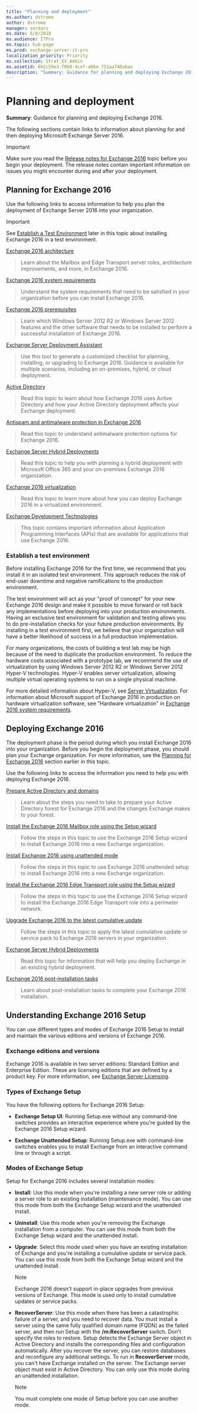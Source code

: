 ```yaml
---
title: "Planning and deployment"
ms.author: dstrome
author: dstrome
manager: serdars
ms.date: 6/8/2018
ms.audience: ITPro
ms.topic: hub-page
ms.prod: exchange-server-it-pro
localization_priority: Priority
ms.collection: Strat_EX_Admin
ms.assetid: 692c59e3-f0b0-4cef-a66e-751aa740abae
description: "Summary: Guidance for planning and deploying Exchange 2016."
---
```


# Planning and deployment

 **Summary**: Guidance for planning and deploying Exchange 2016.

The following sections contain links to information about planning for and then deploying Microsoft Exchange Server 2016.

> [!IMPORTANT]
> Make sure you read the [Release notes for Exchange 2016](../release-notes.md) topic before you begin your deployment. The release notes contain important information on issues you might encounter during and after your deployment.

## Planning for Exchange 2016
<a name="Planning"> </a>

 Use the following links to access information to help you plan the deployment of Exchange Server 2016 into your organization.

> [!IMPORTANT]
> See [Establish a Test Environment](#test.md) later in this topic about installing Exchange 2016 in a test environment.

[Exchange 2016 architecture](../architecture/architecture.md)

> Learn about the Mailbox and Edge Transport server roles, architecture improvements, and more, in Exchange 2016.

[Exchange 2016 system requirements](system-requirements.md)

> Understand the system requirements that need to be satisfied in your organization before you can install Exchange 2016.

[Exchange 2016 prerequisites](prerequisites.md)

> Learn which Windows Server 2012 R2 or Windows Server 2012 features and the other software that needs to be installed to perform a successful installation of Exchange 2016.

[Exchange Server Deployment Assistant](https://go.microsoft.com/fwlink/p/?LinkId=626978)

> Use this tool to generate a customized checklist for planning, installing, or upgrading to Exchange 2016. Guidance is available for multiple scenarios, including an on-premises, hybrid, or cloud deployment.

[Active Directory](active-directory/active-directory.md)

> Read this topic to learn about how Exchange 2016 uses Active Directory and how your Active Directory deployment affects your Exchange deployment.

[Antispam and antimalware protection in Exchange 2016](../antispam-and-antimalware/antispam-and-antimalware.md)

> Read this topic to understand antimalware protection options for Exchange 2016.

[Exchange Server Hybrid Deployments](http://technet.microsoft.com/library/59e32000-4fcf-417f-a491-f1d8f9aeef9b.aspx)

> Read this topic to help you with planning a hybrid deployment with Microsoft Office 365 and your on-premises Exchange 2016 organization.

[Exchange 2016 virtualization](virtualization.md)

> Read this topic to learn more about how you can deploy Exchange 2016 in a virtualized environment.

[Exchange Development Technologies](https://go.microsoft.com/fwlink/p/?LinkId=268448)

> This topic contains important information about Application Programming Interfaces (APIs) that are available for applications that use Exchange 2016.

### Establish a test environment
<a name="Test"> </a>

Before installing Exchange 2016 for the first time, we recommend that you install it in an isolated test environment. This approach reduces the risk of end-user downtime and negative ramifications to the production environment.

The test environment will act as your "proof of concept" for your new Exchange 2016 design and make it possible to move forward or roll back any implementations before deploying into your production environments. Having an exclusive test environment for validation and testing allows you to do pre-installation checks for your future production environments. By installing in a test environment first, we believe that your organization will have a better likelihood of success in a full production implementation.

For many organizations, the costs of building a test lab may be high because of the need to duplicate the production environment. To reduce the hardware costs associated with a prototype lab, we recommend the use of virtualization by using Windows Server 2012 R2 or Windows Server 2012 Hyper-V technologies. Hyper-V enables server virtualization, allowing multiple virtual operating systems to run on a single physical machine.

For more detailed information about Hyper-V, see [Server Virtualization](https://go.microsoft.com/fwlink/p/?LinkId=117704). For information about Microsoft support of Exchange 2016 in production on hardware virtualization software, see "Hardware virtualization" in [Exchange 2016 system requirements](system-requirements.md).

## Deploying Exchange 2016
<a name="Deployment"> </a>

The deployment phase is the period during which you install Exchange 2016 into your organization. Before you begin the deployment phase, you should plan your Exchange organization. For more information, see the [Planning for Exchange 2016](#Planning.md) section earlier in this topic.

Use the following links to access the information you need to help you with deploying Exchange 2016.

[Prepare Active Directory and domains](prepare-ad-and-domains.md)

> Learn about the steps you need to take to prepare your Active Directory forest for Exchange 2016 and the changes Exchange makes to your forest.

[Install the Exchange 2016 Mailbox role using the Setup wizard](deploy-new-installations/install-mailbox-role.md)

> Follow the steps in this topic to use the Exchange 2016 Setup wizard to install Exchange 2016 into a new Exchange organization.

[Install Exchange 2016 using unattended mode](deploy-new-installations/unattended-installs.md)

> Follow the steps in this topic to use Exchange 2016 unattended setup to install Exchange 2016 into a new Exchange organization.

[Install the Exchange 2016 Edge Transport role using the Setup wizard](deploy-new-installations/install-edge-transport-role.md)

> Follow the steps in this topic to use the Exchange 2016 Setup wizard to install the Exchange 2016 Edge Transport role into a perimeter network.

[Upgrade Exchange 2016 to the latest cumulative update](install-cumulative-updates.md)

> Follow the steps in this topic to apply the latest cumulative update or service pack to Exchange 2016 servers in your organization.

[Exchange Server Hybrid Deployments](http://technet.microsoft.com/library/cbbe558d-1ae2-49ed-bd97-2013349fef35.aspx)

> Read this topic for information that will help you deploy Exchange in an existing hybrid deployment.

[Exchange 2016 post-installation tasks](post-installation-tasks/post-installation-tasks.md)

> Learn about post-installation tasks to complete your Exchange 2016 installation.

## Understanding Exchange 2016 Setup
<a name="Understand"> </a>

You can use different types and modes of Exchange 2016 Setup to install and maintain the various editions and versions of Exchange 2016.

### Exchange editions and versions

Exchange 2016 is available in two server editions: Standard Edition and Enterprise Edition. These are licensing editions that are defined by a product key. For more information, see [Exchange Server Licensing](https://go.microsoft.com/fwlink/p/?linkid=237292).

### Types of Exchange Setup

You have the following options for Exchange 2016 Setup:

- **Exchange Setup UI**: Running Setup.exe without any command-line switches provides an interactive experience where you're guided by the Exchange 2016 Setup wizard.

- **Exchange Unattended Setup**: Running Setup.exe with command-line switches enables you to install Exchange from an interactive command line or through a script.

### Modes of Exchange Setup
<a name="Modes"> </a>

Setup for Exchange 2016 includes several installation modes:

- **Install**: Use this mode when you're installing a new server role or adding a server role to an existing installation (maintenance mode). You can use this mode from both the Exchange Setup wizard and the unattended install.

- **Uninstall**: Use this mode when you're removing the Exchange installation from a computer. You can use this mode from both the Exchange Setup wizard and the unattended install.

- **Upgrade**: Select this mode used when you have an existing installation of Exchange and you're installing a cumulative update or service pack. You can use this mode from both the Exchange Setup wizard and the unattended install.

  > [!NOTE]
  > Exchange 2016 doesn't support in-place upgrades from previous versions of Exchange. This mode is used only to install cumulative updates or service packs.

- **RecoverServer**: Use this mode when there has been a catastrophic failure of a server, and you need to recover data. You must install a server using the same fully qualified domain name (FQDN) as the failed server, and then run Setup with the **/m:RecoverServer** switch. Don't specify the roles to restore. Setup detects the Exchange Server object in Active Directory and installs the corresponding files and configuration automatically. After you recover the server, you can restore databases and reconfigure any additional settings. To run in **RecoverServer** mode, you can't have Exchange installed on the server. The Exchange server object must exist in Active Directory. You can only use this mode during an unattended installation.

  > [!NOTE]
  > You must complete one mode of Setup before you can use another mode.



